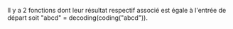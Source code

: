 Il y a 2 fonctions dont leur résultat respectif associé est égale à l'entrée de départ soit "abcd" = decoding(coding("abcd")).
